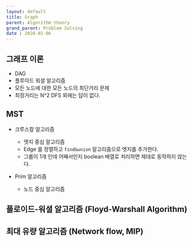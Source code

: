 ```yaml
---
layout: default
title: Graph
parent: Algorithm theory
grand_parent: Problem Solving
date : 2020-02-06
---
```


## 그래프 이론

- DAG
- 플루이드 워셜 알고리즘
- 모든 노드에 대한 모든 노드의 최단거리 문제
- 최장거리는 N^2 DFS 외에는 답이 없다.

## MST

- 크루스칼 알고리즘
  - 엣지 중심 알고리즘
  - Edge 를 정렬하고 `find&union` 알고리즘으로 엣지를 추가한다.
  - 그룹이 1개 인데 어째서인지 boolean 배열로 처리하면 제대로 동작하지 않는다.

- Prim 알고리즘
  - 노드 중심 알고리즘

## 플로이드-워셜 알고리즘 (Floyd-Warshall Algorithm)

## 최대 유량 알고리즘 (Network flow, MIP)
